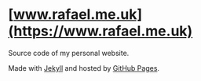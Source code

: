 # [www.rafael.me.uk](https://www.rafael.me.uk)

Source code of my personal website.

Made with [Jekyll](https://jekyllrb.com/) and hosted by
[GitHub Pages](https://pages.github.com/).
